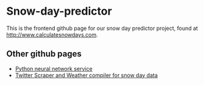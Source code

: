 # Snow-day-predictor
This is the frontend github page for our snow day predictor project, found at http://www.calculatesnowdays.com. 

## Other github pages
- [Python neural network service](https://github.com/cnnr-adams/Snow-day-predictor-neural-network)
- [Twitter Scraper and Weather compiler for snow day data](https://github.com/cnnr-adams/Snow-day-predictor)
